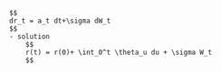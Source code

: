 
                $$
                dr_t = a_t dt+\sigma dW_t
                $$
                - solution
                    $$
                    r(t) = r(0)+ \int_0^t \theta_u du + \sigma W_t
                    $$